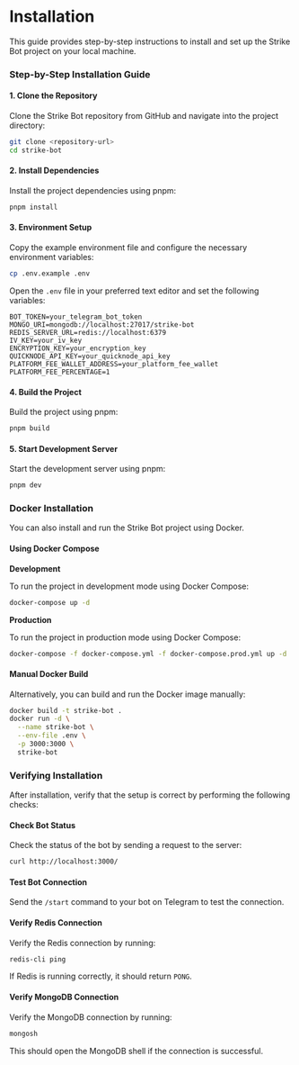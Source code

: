 # Installation

This guide provides step-by-step instructions to install and set up the Strike Bot project on your local machine.

### Step-by-Step Installation Guide

#### 1. Clone the Repository

Clone the Strike Bot repository from GitHub and navigate into the project directory:

```bash
git clone <repository-url>
cd strike-bot
```

#### 2. Install Dependencies

Install the project dependencies using pnpm:

```bash
pnpm install
```

#### 3. Environment Setup

Copy the example environment file and configure the necessary environment variables:

```bash
cp .env.example .env
```

Open the `.env` file in your preferred text editor and set the following variables:

```env
BOT_TOKEN=your_telegram_bot_token
MONGO_URI=mongodb://localhost:27017/strike-bot
REDIS_SERVER_URL=redis://localhost:6379
IV_KEY=your_iv_key
ENCRYPTION_KEY=your_encryption_key
QUICKNODE_API_KEY=your_quicknode_api_key
PLATFORM_FEE_WALLET_ADDRESS=your_platform_fee_wallet
PLATFORM_FEE_PERCENTAGE=1
```

#### 4. Build the Project

Build the project using pnpm:

```bash
pnpm build
```

#### 5. Start Development Server

Start the development server using pnpm:

```bash
pnpm dev
```

### Docker Installation

You can also install and run the Strike Bot project using Docker.

#### Using Docker Compose

**Development**

To run the project in development mode using Docker Compose:

```bash
docker-compose up -d
```

**Production**

To run the project in production mode using Docker Compose:

```bash
docker-compose -f docker-compose.yml -f docker-compose.prod.yml up -d
```

#### Manual Docker Build

Alternatively, you can build and run the Docker image manually:

```bash
docker build -t strike-bot .
docker run -d \
  --name strike-bot \
  --env-file .env \
  -p 3000:3000 \
  strike-bot
```

### Verifying Installation

After installation, verify that the setup is correct by performing the following checks:

#### Check Bot Status

Check the status of the bot by sending a request to the server:

```bash
curl http://localhost:3000/
```

#### Test Bot Connection

Send the `/start` command to your bot on Telegram to test the connection.

#### Verify Redis Connection

Verify the Redis connection by running:

```bash
redis-cli ping
```

If Redis is running correctly, it should return `PONG`.

#### Verify MongoDB Connection

Verify the MongoDB connection by running:

```bash
mongosh
```

This should open the MongoDB shell if the connection is successful.

